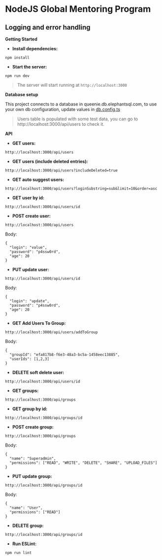 # NodeJS Global Mentoring Program

## Logging and error handling

**Getting Started**

- **Install dependencies:**

`npm install`

- **Start the server:**

`npm run dev`
> The server will start running at `http://localhost:3000`

**Database setup**

This project connects to a database in queenie.db.elephantsql.com, to use your own db configuration, update values in [db.config.ts](https://github.com/evelin-garza/nodejs-gmp/blob/task3-postgresql-and-layered-architecture/src/config/db.config.ts)

> Users table is populated with some test data, you can go to http://localhost:3000/api/users to check it.

**API**

- **GET users:**

`http://localhost:3000/api/users`

- **GET users (include deleted entries):**

`http://localhost:3000/api/users?includeDeleted=true`

- **GET auto suggest users:**

`http://localhost:3000/api/users?loginSubstring=sub&limit=10&order=asc`

- **GET user by id:**

`http://localhost:3000/api/users/id`

- **POST create user:**

`http://localhost:3000/api/users`

Body:
```
{
  "login": "value",
  "password": "p4ssw0rd",
  "age": 20
}
```

- **PUT update user:**

`http://localhost:3000/api/users/id`

Body:
```
{
  "login": "update",
  "password": "p4ssw0rd",
  "age": 20
}
```

- **GET Add Users To Group:**

`http://localhost:3000/api/users/addToGroup`

Body:
```
{
  "groupId": "efa817b8-f6e3-48a3-bc5a-1458eec13885",
  "userIds": [1,2,3]
}
```

- **DELETE soft delete user:**

`http://localhost:3000/api/users/id`

- **GET groups:**

`http://localhost:3000/api/groups`

- **GET group by id:**

`http://localhost:3000/api/groups/id`

- **POST create group:**

`http://localhost:3000/api/groups`

Body:
```
{
  "name": "Superadmin",
  "permissions": ["READ", "WRITE", "DELETE", "SHARE", "UPLOAD_FILES"]
}
```

- **PUT update group:**

`http://localhost:3000/api/groups/id`

Body:
```
{
  "name": "User",
  "permissions": ["READ"]
}
```

- **DELETE group:**

`http://localhost:3000/api/groups/id`

- **Run ESLint:**

`npm run lint`